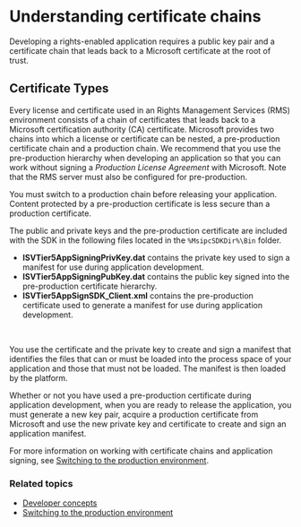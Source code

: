 ﻿
# Understanding certificate chains

Developing a rights-enabled application requires a public key pair and a certificate chain that leads back to a Microsoft certificate at the root of trust.

## Certificate Types

Every license and certificate used in an Rights Management Services (RMS) environment consists of a chain of certificates that leads back to a Microsoft certification authority (CA) certificate. Microsoft provides two chains into which a license or certificate can be nested, a pre-production certificate chain and a production chain. We recommend that you use the pre-production hierarchy when developing an application so that you can work without signing a *Production License Agreement* with Microsoft. Note that the RMS server must also be configured for pre-production.

You must switch to a production chain before releasing your application. Content protected by a pre-production certificate is less secure than a production certificate.

The public and private keys and the pre-production certificate are included with the SDK in the following files located in the `%MsipcSDKDir%\Bin` folder.

- **ISVTier5AppSigningPrivKey.dat** contains the private key used to sign a manifest for use during application development.
- **ISVTier5AppSigningPubKey.dat** contains the public key signed into the pre-production certificate hierarchy.
- **ISVTier5AppSignSDK_Client.xml** contains the pre-production certificate used to generate a manifest for use during application development.

 

You use the certificate and the private key to create and sign a manifest that identifies the files that can or must be loaded into the process space of your application and those that must not be loaded. The manifest is then loaded by the platform.

Whether or not you have used a pre-production certificate during application development, when you are ready to release the application, you must generate a new key pair, acquire a production certificate from Microsoft and use the new private key and certificate to create and sign an application manifest.

For more information on working with certificate chains and application signing, see [Switching to the production environment](switching_to_the_production_environment.md).

### Related topics

* [Developer concepts](ad_rms_concepts-nav.md)
* [Switching to the production environment](switching_to_the_production_environment.md)
 

 
